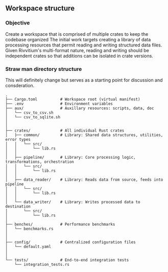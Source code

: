 ## Workspace structure

### Objective

Create a workspace that is comprised of multiple crates to keep the codebase organized
The initial work targets creating a library of data processing resources that permit
reading and writing structured data files. Given Rivvitium's multi-format nature, reading
and writing should be independent crates so that additions can be isolated in crate versions.

### Straw man directory structure 
This will definitely change but serves as a starting point for discussion and consderation.


```
.
├── Cargo.toml          # Workspace root (virtual manifest)
├── .env                # Environment variables
├── aux/                # Auxillary resources: scripts, data, doc
│   └── csv_to_csv.sh
│   └── csv_to_sqlite.sh
│
│
├── crates/             # All individual Rust crates
│   ├── common/         # Library: Shared data structures, utilities, error types
│   │   └── src/
│   │       └── lib.rs
│   │
│   ├── pipeline/       # Library: Core processing logic, transformations, orchestration
│   │   └── src/
│   │       └── lib.rs
│   │
│   ├── data_reader/    # Library: Reads data from source, feeds into pipeline
│   │   └── src/
│   │       └── lib.rs
│   │
│   └── data_writer/    # Library: Writes processed data to destination
│       └── src/
│           └── lib.rs
│
├── benches/            # Performance benchmarks
│   └── benchmarks.rs
│
│
├── config/             # Centralized configuration files
│   └── default.yaml
│
│
└── tests/              # End-to-end integration tests
    └── integration_tests.rs
```
